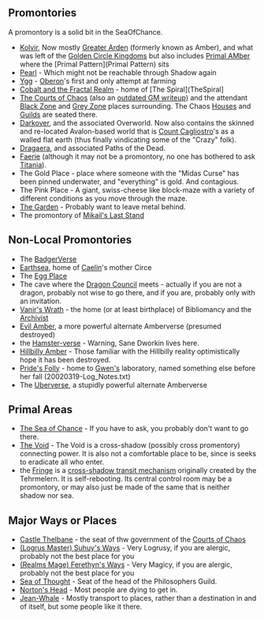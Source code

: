 ## <A NAME="promontories">Promontories</A>
A promontory is a solid bit in the SeaOfChance.
* [Kolvir](KolvirPromontory), Now mostly [Greater Arden](GreaterArden) (formerly known as Amber), and what was left of the [Golden Circle Kingdoms](GoldenCircleKingdoms) but also includes [Primal AMber](PrimalAmber) where the [Primal Pattern](Primal Pattern) sits
* [Pearl](CorwinPromontory) - Which might not be reachable through Shadow again
* [Ygg](YggPromontory) - [Oberon](OberonOfDworkin)'s first and only attempt at farming
* [Cobalt and the Fractal Realm](CobaltPromontory) - home of [The Spiral](TheSpiral]
* [The Courts of Chaos](CourtsOfChaos) (also an <a href="http://www.train-wreck.org/~dkap/Amber/chaos_info.html">outdated GM writeup</a>) and the attendant [Black Zone](BlackZone) and [Grey Zone](GreyZone) places surrounding.  The Chaos [Houses](ChaosHOuses) and [Guilds](ChaosGuilds) are seated there.
* [Darkover](DarkoverPromontory), and the associated Overworld. Now also contains the skinned and re-located Avalon-based world that is [Count Cagliostro](CountCagliostro)'s as a walled flat earth (thus finally vindicating some of the "Crazy" folk).
* [Dragaera](DragaeraPromontory), and associated Paths of the Dead.
* [Faerie](TitaniaOfFaerie) (although it may not be a promontory, no one has bothered to ask [Titania](TitaniaOfFarie)).
* The Gold Place - place where someone with the "Midas Curse" has been pinned underwater, and "everything" is gold. And contagious.
* The Pink Place - A giant, swiss-cheese like block-maze with a variety of different conditions as you move through the maze.
* [The Garden](TheGarden) - Probably want to leave metal behind.
* The promontory of [Mikail's Last Stand](MikailsLastStand)

## <A NAME="Nonlocal_Promontories">Non-Local Promontories</A>
* The [BadgerVerse](BadgerVerse)
* [Earthsea](EarthSea), home of [Caelin](CaelinOfLaetatio)'s mother Circe
* The [Egg Place](EggPromontory)
* The cave where the [Dragon Council](DragonCouncil) meets - actually if you are not a dragon, probably not wise to go there, and if you are, probably only with an invitation.
* [Vanir's Wrath](VanirsWrath) - the home (or at least birthplace) of Bibliomancy and the [Archivist](TheArchivist)
* [Evil Amber](EvilAmber), a more powerful alternate Amberverse (presumed destroyed)
* the [Hamster-verse](HamsterVerse) - Warning, Sane Dworkin lives here.
* [Hillbilly Amber](HillbillyAmber) - Those familiar with the Hillbilly reality optimistically hope it has been destroyed.
* [Pride's Folly](PridesFolly) - home to [Gwen's](GwenOfDworkin) laboratory, named something else before her fall (20020319-Log_Notes.txt)
* The [Uberverse](UberVerse), a stupidly powerful alternate Amberverse

## <A NAME="Primal">Primal Areas</A>
* [The Sea of Chance](SeaOfChance) - If you have to ask, you probably don't want to go there.
* [The Void](TheVoid) - The Void is a cross-shadow (possibly cross promentory) connecting power.  It is also not a comfortable place to be, since is seeks to eradicate all who enter.
* the [Fringe](TheFringe) is a [cross-shadow transit mechanism](FringeGate) originally created by the Tehrmelern.  It is self-rebooting.  Its central control room may be a promontory, or may also just be made of the same that is neither shadow nor sea.

## <A NAME="ways">Major Ways or Places</A>
* [Castle Thelbane](CastleThelbane) - the seat of thw government of the [Courts of Chaos](CourtsOfChaos)
* [(Logrus Master) Suhuy's Ways](RealmsLords) - Very Logrusy, if you are alergic, probably not the best place for you
* [(Realms Mage) Ferethyn's Ways](RealmsLords) - Very Magicy, if you are alergic, probably not the best place for you
* [Sea of Thought](SeaOfThought) - Seat of the head of the Philosophers Guild.
* [Norton's Head](NortonsHead) - Most people are dying to get in.
* [Jean-Whale](JeanOfFlorimel) - Mostly transport to places, rather than a destination in and of itself, but some people like it there.
